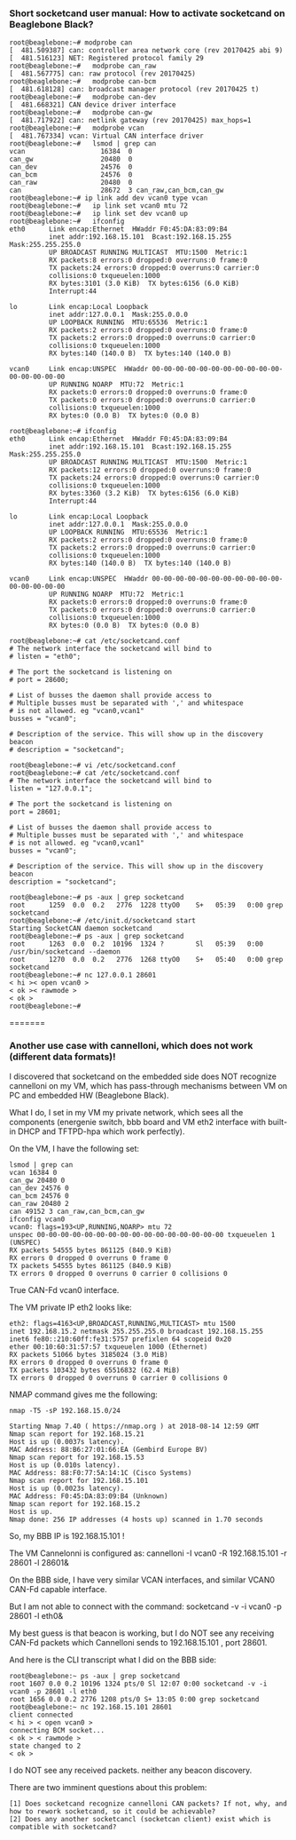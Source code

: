### Short socketcand user manual: How to activate socketcand on Beaglebone Black?

```
root@beaglebone:~# modprobe can
[  481.509387] can: controller area network core (rev 20170425 abi 9)
[  481.516123] NET: Registered protocol family 29
root@beaglebone:~#   modprobe can_raw
[  481.567775] can: raw protocol (rev 20170425)
root@beaglebone:~#   modprobe can-bcm
[  481.618128] can: broadcast manager protocol (rev 20170425 t)
root@beaglebone:~#   modprobe can-dev
[  481.668321] CAN device driver interface
root@beaglebone:~#   modprobe can-gw
[  481.717922] can: netlink gateway (rev 20170425) max_hops=1
root@beaglebone:~#   modprobe vcan
[  481.767334] vcan: Virtual CAN interface driver
root@beaglebone:~#   lsmod | grep can
vcan                   16384  0
can_gw                 20480  0
can_dev                24576  0
can_bcm                24576  0
can_raw                20480  0
can                    28672  3 can_raw,can_bcm,can_gw
root@beaglebone:~# ip link add dev vcan0 type vcan
root@beaglebone:~#   ip link set vcan0 mtu 72
root@beaglebone:~#   ip link set dev vcan0 up
root@beaglebone:~#   ifconfig
eth0      Link encap:Ethernet  HWaddr F0:45:DA:83:09:B4  
          inet addr:192.168.15.101  Bcast:192.168.15.255  Mask:255.255.255.0
          UP BROADCAST RUNNING MULTICAST  MTU:1500  Metric:1
          RX packets:8 errors:0 dropped:0 overruns:0 frame:0
          TX packets:24 errors:0 dropped:0 overruns:0 carrier:0
          collisions:0 txqueuelen:1000 
          RX bytes:3101 (3.0 KiB)  TX bytes:6156 (6.0 KiB)
          Interrupt:44 

lo        Link encap:Local Loopback  
          inet addr:127.0.0.1  Mask:255.0.0.0
          UP LOOPBACK RUNNING  MTU:65536  Metric:1
          RX packets:2 errors:0 dropped:0 overruns:0 frame:0
          TX packets:2 errors:0 dropped:0 overruns:0 carrier:0
          collisions:0 txqueuelen:1000 
          RX bytes:140 (140.0 B)  TX bytes:140 (140.0 B)

vcan0     Link encap:UNSPEC  HWaddr 00-00-00-00-00-00-00-00-00-00-00-00-00-00-00-00  
          UP RUNNING NOARP  MTU:72  Metric:1
          RX packets:0 errors:0 dropped:0 overruns:0 frame:0
          TX packets:0 errors:0 dropped:0 overruns:0 carrier:0
          collisions:0 txqueuelen:1000 
          RX bytes:0 (0.0 B)  TX bytes:0 (0.0 B)

root@beaglebone:~# ifconfig
eth0      Link encap:Ethernet  HWaddr F0:45:DA:83:09:B4  
          inet addr:192.168.15.101  Bcast:192.168.15.255  Mask:255.255.255.0
          UP BROADCAST RUNNING MULTICAST  MTU:1500  Metric:1
          RX packets:12 errors:0 dropped:0 overruns:0 frame:0
          TX packets:24 errors:0 dropped:0 overruns:0 carrier:0
          collisions:0 txqueuelen:1000 
          RX bytes:3360 (3.2 KiB)  TX bytes:6156 (6.0 KiB)
          Interrupt:44 

lo        Link encap:Local Loopback  
          inet addr:127.0.0.1  Mask:255.0.0.0
          UP LOOPBACK RUNNING  MTU:65536  Metric:1
          RX packets:2 errors:0 dropped:0 overruns:0 frame:0
          TX packets:2 errors:0 dropped:0 overruns:0 carrier:0
          collisions:0 txqueuelen:1000 
          RX bytes:140 (140.0 B)  TX bytes:140 (140.0 B)

vcan0     Link encap:UNSPEC  HWaddr 00-00-00-00-00-00-00-00-00-00-00-00-00-00-00-00  
          UP RUNNING NOARP  MTU:72  Metric:1
          RX packets:0 errors:0 dropped:0 overruns:0 frame:0
          TX packets:0 errors:0 dropped:0 overruns:0 carrier:0
          collisions:0 txqueuelen:1000 
          RX bytes:0 (0.0 B)  TX bytes:0 (0.0 B)

root@beaglebone:~# cat /etc/socketcand.conf
# The network interface the socketcand will bind to
# listen = "eth0";

# The port the socketcand is listening on
# port = 28600;

# List of busses the daemon shall provide access to
# Multiple busses must be separated with ',' and whitespace
# is not allowed. eg "vcan0,vcan1"
busses = "vcan0";

# Description of the service. This will show up in the discovery beacon
# description = "socketcand";

root@beaglebone:~# vi /etc/socketcand.conf
root@beaglebone:~# cat /etc/socketcand.conf
# The network interface the socketcand will bind to
listen = "127.0.0.1";

# The port the socketcand is listening on
port = 28601;

# List of busses the daemon shall provide access to
# Multiple busses must be separated with ',' and whitespace
# is not allowed. eg "vcan0,vcan1"
busses = "vcan0";

# Description of the service. This will show up in the discovery beacon
description = "socketcand";

root@beaglebone:~# ps -aux | grep socketcand
root      1259  0.0  0.2   2776  1228 ttyO0    S+   05:39   0:00 grep socketcand
root@beaglebone:~# /etc/init.d/socketcand start
Starting SocketCAN daemon socketcand
root@beaglebone:~# ps -aux | grep socketcand
root      1263  0.0  0.2  10196  1324 ?        Sl   05:39   0:00 /usr/bin/socketcand --daemon
root      1270  0.0  0.2   2776  1268 ttyO0    S+   05:40   0:00 grep socketcand
root@beaglebone:~# nc 127.0.0.1 28601
< hi >< open vcan0 >
< ok >< rawmode >
< ok >
root@beaglebone:~#
```
=======

### Another use case with cannelloni, which does not work (different data formats)!

I discovered that socketcand on the embedded side does NOT recognize cannelloni on my VM, which has pass-through mechanisms between VM on PC and embedded HW (Beaglebone Black).

What I do, I set in my VM my private network, which sees all the components (energenie switch, bbb board and VM eth2 interface with built-in DHCP and TFTPD-hpa which work perfectly).

On the VM, I have the following set:
```
lsmod | grep can
vcan 16384 0
can_gw 20480 0
can_dev 24576 0
can_bcm 24576 0
can_raw 20480 2
can 49152 3 can_raw,can_bcm,can_gw
ifconfig vcan0
vcan0: flags=193<UP,RUNNING,NOARP> mtu 72
unspec 00-00-00-00-00-00-00-00-00-00-00-00-00-00-00-00 txqueuelen 1 (UNSPEC)
RX packets 54555 bytes 861125 (840.9 KiB)
RX errors 0 dropped 0 overruns 0 frame 0
TX packets 54555 bytes 861125 (840.9 KiB)
TX errors 0 dropped 0 overruns 0 carrier 0 collisions 0
```
True CAN-Fd vcan0 interface.

The VM private IP eth2 looks like:
```
eth2: flags=4163<UP,BROADCAST,RUNNING,MULTICAST> mtu 1500
inet 192.168.15.2 netmask 255.255.255.0 broadcast 192.168.15.255
inet6 fe80::210:60ff:fe31:5757 prefixlen 64 scopeid 0x20
ether 00:10:60:31:57:57 txqueuelen 1000 (Ethernet)
RX packets 51066 bytes 3185024 (3.0 MiB)
RX errors 0 dropped 0 overruns 0 frame 0
TX packets 103432 bytes 65516832 (62.4 MiB)
TX errors 0 dropped 0 overruns 0 carrier 0 collisions 0
```
NMAP command gives me the following:
```
nmap -T5 -sP 192.168.15.0/24

Starting Nmap 7.40 ( https://nmap.org ) at 2018-08-14 12:59 GMT
Nmap scan report for 192.168.15.21
Host is up (0.0037s latency).
MAC Address: 88:B6:27:01:66:EA (Gembird Europe BV)
Nmap scan report for 192.168.15.53
Host is up (0.010s latency).
MAC Address: 88:F0:77:5A:14:1C (Cisco Systems)
Nmap scan report for 192.168.15.101
Host is up (0.0023s latency).
MAC Address: F0:45:DA:83:09:B4 (Unknown)
Nmap scan report for 192.168.15.2
Host is up.
Nmap done: 256 IP addresses (4 hosts up) scanned in 1.70 seconds
```
So, my BBB IP is 192.168.15.101 !

The VM Cannelonni is configured as:
cannelloni -I vcan0 -R 192.168.15.101 -r 28601 -l 28601&

On the BBB side, I have very similar VCAN interfaces, and similar VCAN0 CAN-Fd capable interface.

But I am not able to connect with the command:
socketcand -v -i vcan0 -p 28601 -l eth0&

My best guess is that beacon is working, but I do NOT see any receiving CAN-Fd packets which Cannelloni sends to 192.168.15.101 , port 28601.

And here is the CLI transcript what I did on the BBB side:
```
root@beaglebone:~ ps -aux | grep socketcand
root 1607 0.0 0.2 10196 1324 pts/0 Sl 12:07 0:00 socketcand -v -i vcan0 -p 28601 -l eth0
root 1656 0.0 0.2 2776 1208 pts/0 S+ 13:05 0:00 grep socketcand
root@beaglebone:~ nc 192.168.15.101 28601
client connected
< hi > < open vcan0 >
connecting BCM socket...
< ok > < rawmode >
state changed to 2
< ok >
```
I do NOT see any received packets. neither any beacon discovery.

There are two imminent questions about this problem:
```
[1] Does socketcand recognize cannelloni CAN packets? If not, why, and how to rework socketcand, so it could be achievable?
[2] Does any another socketcancl (socketcan client) exist which is compatible with socketcand?
```
